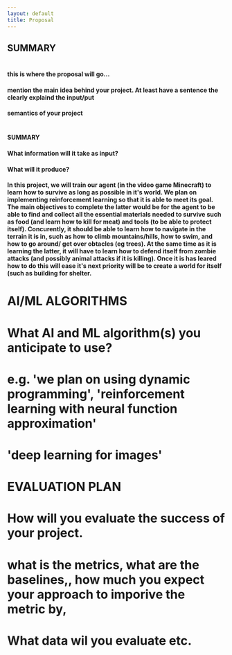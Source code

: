 ```yaml
---
layout: default 
title: Proposal
---
```


## SUMMARY 
# 
#### this is where the proposal will go...
#### mention the main idea behind your project. At least have a sentence the clearly explaind the input/put 
#### semantics of your project 
#
#### SUMMARY
#### What information will it take as input?
#### What will it produce?
#### 
#### In this project, we will train our agent (in the video game Minecraft) to learn how to survive as long as possible in it's world. We plan on implementing reinforcement learning so that it is able to meet its goal. The main objectives to complete the latter would be for the agent to be able to find and collect all the essential materials needed to survive such as food (and learn how to kill for meat) and tools (to be able to protect itself). Concurently, it should be able to learn how to navigate in the terrain it is in, such as how to climb mountains/hills, how to swim, and how to go around/ get over obtacles (eg trees). At the same time as it is learning the latter, it will have to learn how to defend itself from zombie attacks (and possibly animal attacks if it is killing). Once it is has leared how to do this will ease it's next priority will be to create a world for itself (such as building for shelter. 
#





# AI/ML ALGORITHMS 
# What AI and ML algorithm(s) you anticipate to use?
# e.g. 'we plan on using dynamic programming', 'reinforcement learning with neural function approximation'
# 'deep learning for images' 

# EVALUATION PLAN 
# How will you evaluate the success of your project. 
# what is the metrics, what are the baselines,, how much you expect your approach to imporive the metric by,
# What data wil you evaluate etc. 

